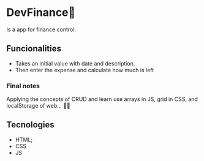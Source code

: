 # DevFinance💸

Is a app for finance control.

## Funcionalities

- Takes an initial value with date and description.
- Then enter the expense and calculate how much is left  


### Final notes
Applying the concepts of CRUD and learn use arrays in JS, grid in CSS, and localStorage of web... 🐱‍💻



## Tecnologies

- HTML;
- CSS
- JS

